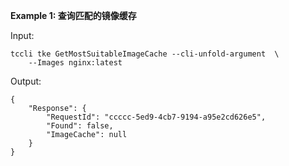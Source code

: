 **Example 1: 查询匹配的镜像缓存**



Input: 

```
tccli tke GetMostSuitableImageCache --cli-unfold-argument  \
    --Images nginx:latest
```

Output: 
```
{
    "Response": {
        "RequestId": "ccccc-5ed9-4cb7-9194-a95e2cd626e5",
        "Found": false,
        "ImageCache": null
    }
}
```

